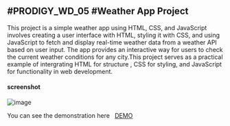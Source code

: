 #PRODIGY_WD_05
#Weather App Project 
-----------------------------------
<p>This project is a simple weather app using HTML, CSS, and JavaScript involves creating a user interface with HTML, styling it with CSS, and using JavaScript to fetch and display real-time weather data from a weather API based on user input. The app provides an interactive way for users to check the current weather conditions for any city.This project serves as a practical example of intergrating HTML for structure , CSS for styling, and JavaScript for functionality in web development.</p>
<h4>screenshot</h4>





![image](https://github.com/Nagasai1525/PRODIGY_WD_05/assets/164615341/d52ce19b-4229-428d-80c6-ab87e57b52e2)










<p> You can see the demonstration here &nbsp; <a href="https://nagasai1525.github.io/PRODIGY_WD_05/"> DEMO </a></p>
